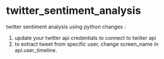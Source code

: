 # twitter_sentiment_analysis
twitter sentiment analysis using python
changes : 
1. update your twitter api credentials to connect to twiiter api
2. to extract tweet from specific user, change screen_name in api.user_timeline.
